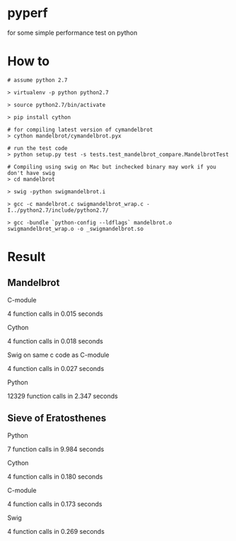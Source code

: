 pyperf
======

for some simple performance test on python

# How to
	# assume python 2.7
	
	> virtualenv -p python python2.7
	
	> source python2.7/bin/activate
	
	> pip install cython
	
	# for compiling latest version of cymandelbrot
	> cython mandelbrot/cymandelbrot.pyx
	
	# run the test code
	> python setup.py test -s tests.test_mandelbrot_compare.MandelbrotTest
	
	# Compiling using swig on Mac but inchecked binary may work if you don't have swig
	> cd mandelbrot
	
	> swig -python swigmandelbrot.i 
	
	> gcc -c mandelbrot.c swigmandelbrot_wrap.c -I../python2.7/include/python2.7/
	
	> gcc -bundle `python-config --ldflags` mandelbrot.o swigmandelbrot_wrap.o -o _swigmandelbrot.so


# Result
## Mandelbrot

C-module

4 function calls in 0.015 seconds

Cython

4 function calls in 0.018 seconds

Swig on same c code as C-module

4 function calls in 0.027 seconds

Python

12329 function calls in 2.347 seconds

## Sieve of Eratosthenes

Python

7 function calls in 9.984 seconds

Cython

4 function calls in 0.180 seconds
 
C-module

4 function calls in 0.173 seconds

Swig

4 function calls in 0.269 seconds
